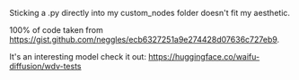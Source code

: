 Sticking a .py directly into my custom_nodes folder doesn't fit my aesthetic. 

100% of code taken from https://gist.github.com/neggles/ecb6327251a9e274428d07636c727eb9. 

It's an interesting model check it out:
https://huggingface.co/waifu-diffusion/wdv-tests
